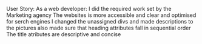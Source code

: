 User Story:
As a web developer:
I did the required work set by the Marketing agency
The websites is more accessible and clear and optimised for serch engines 
I changed the unassigned divs and made descriptions to the pictures also made sure that heading attributes fall in sequential order
The title atributes are descriptive and concise

